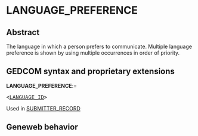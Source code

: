 ﻿<!-- licence GPL V2, cf https://github.com/TitiFix/geneweb -->
# LANGUAGE_PREFERENCE
## Abstract
The language in which a person prefers to communicate.  Multiple language preference is shown by using multiple occurrences in order of priority.


## GEDCOM syntax and proprietary extensions

**LANGUAGE_PREFERENCE**:=
<pre>
&lt;<a href=Ged.LANGUAGE_ID.md>LANGUAGE_ID</a>&gt;
</pre>
Used in <a href=Ged.SUBMITTER_RECORD.md>SUBMITTER_RECORD</a><br />


## Geneweb behavior


